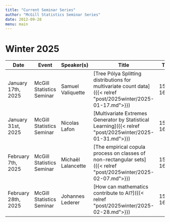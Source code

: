 ```yaml
---
title: "Current Seminar Series"
author: "McGill Statistics Seminar Series"
date: 2012-09-28
menu: main
---
```


# Winter 2025
| Date   | Event                     | Speaker(s)         | Title                                                                                                                                              | Time        | Location                                       |
|--------|---------------------------|--------------------|----------------------------------------------------------------------------------------------------------------------------------------------------|-------------|------------------------------------------------|
| January 17th, 2025 | McGill Statistics Seminar  | Samuel Valiquette | [Tree Pólya Splitting distributions for multivariate count data]({{< relref "post/2025winter/2025-01-17.md">}}) | 15:30-16:30  | In person: Burnside 1104 / [Zoom Link](https://mcgill.zoom.us/j/82903352833) |
| January 31st, 2025 | McGill Statistics Seminar  | Nicolas Lafon | [Multivariate Extremes Generator by Statistical Learning]({{< relref "post/2025winter/2025-01-31.md">}}) | 15:30-16:30  | In person: Burnside 1104 / [Zoom Link](https://mcgill.zoom.us/j/88929152266) |
| February 7th, 2025 | McGill Statistics Seminar  | Michaël Lalancette | [The empirical copula process on classes of non-rectangular sets]({{< relref "post/2025winter/2025-02-07.md">}}) | 15:30-16:30  | In person: Burnside 1104 / [Zoom Link](https://mcgill.zoom.us/j/81032144286) |
| February 28th, 2025 | McGill Statistics Seminar  | Johannes Lederer | [How can mathematics contribute to AI?]({{< relref "post/2025winter/2025-02-28.md">}}) | 15:30-16:30  | Online, retransmitted in Burnside 1104 / [Zoom Link](https://mcgill.zoom.us/j/89838224036) |